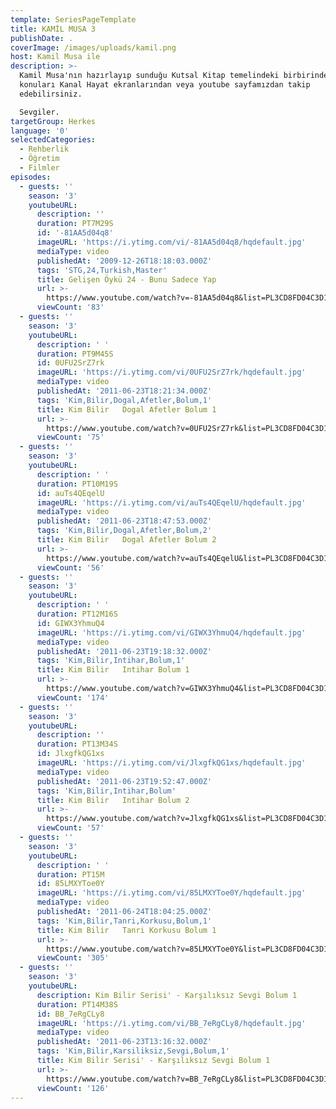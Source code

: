 ```yaml
---
template: SeriesPageTemplate
title: KAMİL MUSA 3
publishDate: .
coverImage: /images/uploads/kamil.png
host: Kamil Musa ile
description: >-
  Kamil Musa'nın hazırlayıp sunduğu Kutsal Kitap temelindeki birbirinden farklı
  konuları Kanal Hayat ekranlarından veya youtube sayfamızdan takip
  edebilirsiniz.

  Sevgiler.
targetGroup: Herkes
language: '0'
selectedCategories:
  - Rehberlik
  - Öğretim
  - Filmler
episodes:
  - guests: ''
    season: '3'
    youtubeURL:
      description: ''
      duration: PT7M29S
      id: '-81AA5d04q8'
      imageURL: 'https://i.ytimg.com/vi/-81AA5d04q8/hqdefault.jpg'
      mediaType: video
      publishedAt: '2009-12-26T18:18:03.000Z'
      tags: 'STG,24,Turkish,Master'
      title: Gelişen Öykü 24 - Bunu Sadece Yap
      url: >-
        https://www.youtube.com/watch?v=-81AA5d04q8&list=PL3CD8FD04C3D1F082&index=99&t=0s
      viewCount: '83'
  - guests: ''
    season: '3'
    youtubeURL:
      description: ' '
      duration: PT9M45S
      id: 0UFU2SrZ7rk
      imageURL: 'https://i.ytimg.com/vi/0UFU2SrZ7rk/hqdefault.jpg'
      mediaType: video
      publishedAt: '2011-06-23T18:21:34.000Z'
      tags: 'Kim,Bilir,Dogal,Afetler,Bolum,1'
      title: Kim Bilir   Dogal Afetler Bolum 1
      url: >-
        https://www.youtube.com/watch?v=0UFU2SrZ7rk&list=PL3CD8FD04C3D1F082&index=100&t=0s
      viewCount: '75'
  - guests: ''
    season: '3'
    youtubeURL:
      description: ' '
      duration: PT10M19S
      id: auTs4QEqelU
      imageURL: 'https://i.ytimg.com/vi/auTs4QEqelU/hqdefault.jpg'
      mediaType: video
      publishedAt: '2011-06-23T18:47:53.000Z'
      tags: 'Kim,Bilir,Dogal,Afetler,Bolum,2'
      title: Kim Bilir   Dogal Afetler Bolum 2
      url: >-
        https://www.youtube.com/watch?v=auTs4QEqelU&list=PL3CD8FD04C3D1F082&index=101&t=0s
      viewCount: '56'
  - guests: ''
    season: '3'
    youtubeURL:
      description: ' '
      duration: PT12M16S
      id: GIWX3YhmuQ4
      imageURL: 'https://i.ytimg.com/vi/GIWX3YhmuQ4/hqdefault.jpg'
      mediaType: video
      publishedAt: '2011-06-23T19:18:32.000Z'
      tags: 'Kim,Bilir,Intihar,Bolum,1'
      title: Kim Bilir   Intihar Bolum 1
      url: >-
        https://www.youtube.com/watch?v=GIWX3YhmuQ4&list=PL3CD8FD04C3D1F082&index=102&t=0s
      viewCount: '174'
  - guests: ''
    season: '3'
    youtubeURL:
      description: ''
      duration: PT13M34S
      id: JlxgfkQG1xs
      imageURL: 'https://i.ytimg.com/vi/JlxgfkQG1xs/hqdefault.jpg'
      mediaType: video
      publishedAt: '2011-06-23T19:52:47.000Z'
      tags: 'Kim,Bilir,Intihar,Bolum'
      title: Kim Bilir   Intihar Bolum 2
      url: >-
        https://www.youtube.com/watch?v=JlxgfkQG1xs&list=PL3CD8FD04C3D1F082&index=103&t=0s
      viewCount: '57'
  - guests: ''
    season: '3'
    youtubeURL:
      description: ' '
      duration: PT15M
      id: 85LMXYToe0Y
      imageURL: 'https://i.ytimg.com/vi/85LMXYToe0Y/hqdefault.jpg'
      mediaType: video
      publishedAt: '2011-06-24T18:04:25.000Z'
      tags: 'Kim,Bilir,Tanri,Korkusu,Bolum,1'
      title: Kim Bilir   Tanri Korkusu Bolum 1
      url: >-
        https://www.youtube.com/watch?v=85LMXYToe0Y&list=PL3CD8FD04C3D1F082&index=104&t=0s
      viewCount: '305'
  - guests: ''
    season: '3'
    youtubeURL:
      description: Kim Bilir Serisi' - Karşılıksız Sevgi Bolum 1
      duration: PT14M38S
      id: BB_7eRgCLy8
      imageURL: 'https://i.ytimg.com/vi/BB_7eRgCLy8/hqdefault.jpg'
      mediaType: video
      publishedAt: '2011-06-23T13:16:32.000Z'
      tags: 'Kim,Bilir,Karsiliksiz,Sevgi,Bolum,1'
      title: Kim Bilir Serisi' - Karşılıksız Sevgi Bolum 1
      url: >-
        https://www.youtube.com/watch?v=BB_7eRgCLy8&list=PL3CD8FD04C3D1F082&index=105&t=0s
      viewCount: '126'
---
```


